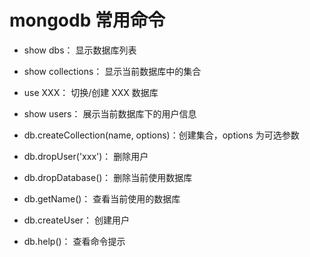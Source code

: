 # mongodb 常用命令

- show dbs： 显示数据库列表

- show collections： 显示当前数据库中的集合

- use XXX： 切换/创建 XXX 数据库

- show users： 展示当前数据库下的用户信息

- db.createCollection(name, options)：创建集合，options 为可选参数

- db.dropUser('xxx')： 删除用户

- db.dropDatabase()： 删除当前使用数据库

- db.getName()： 查看当前使用的数据库

- db.createUser： 创建用户

- db.help()： 查看命令提示
